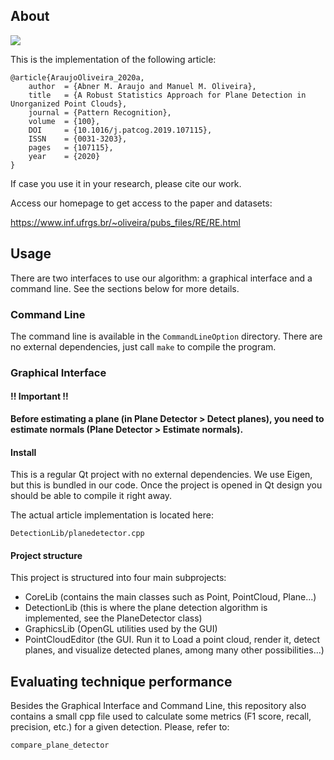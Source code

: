
## About

![](https://www.inf.ufrgs.br/~oliveira/pubs_files/RE/teaser.png)

This is the implementation of the following article:

```
@article{AraujoOliveira_2020a,
    author  = {Abner M. Araujo and Manuel M. Oliveira},
    title   = {A Robust Statistics Approach for Plane Detection in Unorganized Point Clouds},
    journal = {Pattern Recognition},
    volume  = {100},
    DOI     = {10.1016/j.patcog.2019.107115},
    ISSN    = {0031-3203},
    pages   = {107115},
    year    = {2020}
}
```

If case you use it in your research, please cite our work.

Access our homepage to get access to the paper and datasets:

https://www.inf.ufrgs.br/~oliveira/pubs_files/RE/RE.html

## Usage 

There are two interfaces to use our algorithm: a graphical interface and a command line. See the sections below for more details.

### Command Line 

The command line is available in the `CommandLineOption` directory. There are no external dependencies, just call `make` to compile the program.

### Graphical Interface 

#### !! Important !!

**Before estimating a plane (in Plane Detector > Detect planes), you need to estimate normals (Plane Detector > Estimate normals).**

#### Install 

This is a regular Qt project with no external dependencies. We use Eigen, but this is bundled in our code. Once the project is opened in Qt design you should be able to compile it right away.

The actual article implementation is located here:

`DetectionLib/planedetector.cpp`

#### Project structure

This project is structured into four main subprojects:
- CoreLib (contains the main classes such as Point, PointCloud, Plane...)
- DetectionLib (this is where the plane detection algorithm is implemented, see the PlaneDetector class)
- GraphicsLib (OpenGL utilities used by the GUI)
- PointCloudEditor (the GUI. Run it to Load a point cloud, render it, detect planes, and visualize detected planes, among many other possibilities...) 

## Evaluating technique performance 

Besides the Graphical Interface and Command Line, this repository also contains a small cpp file used to calculate some metrics (F1 score, recall, precision, etc.) for a given detection. Please, refer to: 

`compare_plane_detector`

